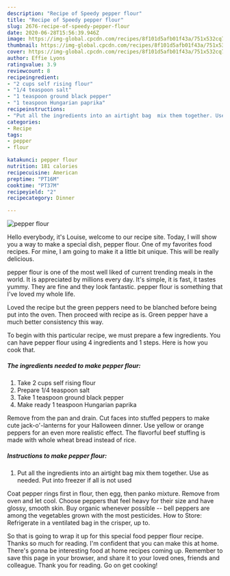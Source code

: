 ```yaml
---
description: "Recipe of Speedy pepper flour"
title: "Recipe of Speedy pepper flour"
slug: 2676-recipe-of-speedy-pepper-flour
date: 2020-06-28T15:56:39.946Z
image: https://img-global.cpcdn.com/recipes/8f101d5afb01f43a/751x532cq70/pepper-flour-recipe-main-photo.jpg
thumbnail: https://img-global.cpcdn.com/recipes/8f101d5afb01f43a/751x532cq70/pepper-flour-recipe-main-photo.jpg
cover: https://img-global.cpcdn.com/recipes/8f101d5afb01f43a/751x532cq70/pepper-flour-recipe-main-photo.jpg
author: Effie Lyons
ratingvalue: 3.9
reviewcount: 8
recipeingredient:
- "2 cups self rising flour"
- "1/4 teaspoon salt"
- "1 teaspoon ground black pepper"
- "1 teaspoon Hungarian paprika"
recipeinstructions:
- "Put all the ingredients into an airtight bag  mix them together. Use as needed.  Put into freezer if all is not used"
categories:
- Recipe
tags:
- pepper
- flour

katakunci: pepper flour 
nutrition: 181 calories
recipecuisine: American
preptime: "PT16M"
cooktime: "PT37M"
recipeyield: "2"
recipecategory: Dinner

---
```



![pepper flour](https://img-global.cpcdn.com/recipes/8f101d5afb01f43a/751x532cq70/pepper-flour-recipe-main-photo.jpg)

Hello everybody, it's Louise, welcome to our recipe site. Today, I will show you a way to make a special dish, pepper flour. One of my favorites food recipes. For mine, I am going to make it a little bit unique. This will be really delicious.

pepper flour is one of the most well liked of current trending meals in the world. It is appreciated by millions every day. It's simple, it is fast, it tastes yummy. They are fine and they look fantastic. pepper flour is something that I've loved my whole life.

Loved the recipe but the green peppers need to be blanched before being put into the oven. Then proceed with recipe as is. Green pepper have a much better consistency this way.


To begin with this particular recipe, we must prepare a few ingredients. You can have pepper flour using 4 ingredients and 1 steps. Here is how you cook that.

<!--inarticleads1-->

##### The ingredients needed to make pepper flour:

1. Take 2 cups self rising flour
1. Prepare 1/4 teaspoon salt
1. Take 1 teaspoon ground black pepper
1. Make ready 1 teaspoon Hungarian paprika


Remove from the pan and drain. Cut faces into stuffed peppers to make cute jack-o&#39;-lanterns for your Halloween dinner. Use yellow or orange peppers for an even more realistic effect. The flavorful beef stuffing is made with whole wheat bread instead of rice. 

<!--inarticleads2-->

##### Instructions to make pepper flour:

1. Put all the ingredients into an airtight bag  mix them together. Use as needed.  Put into freezer if all is not used


Coat pepper rings first in flour, then egg, then panko mixture. Remove from oven and let cool. Choose peppers that feel heavy for their size and have glossy, smooth skin. Buy organic whenever possible -- bell peppers are among the vegetables grown with the most pesticides. How to Store: Refrigerate in a ventilated bag in the crisper, up to. 

So that is going to wrap it up for this special food pepper flour recipe. Thanks so much for reading. I'm confident that you can make this at home. There's gonna be interesting food at home recipes coming up. Remember to save this page in your browser, and share it to your loved ones, friends and colleague. Thank you for reading. Go on get cooking!
